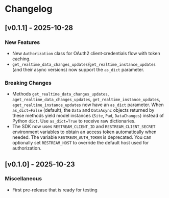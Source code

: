 # Changelog

## [v0.1.1] - 2025-10-28

### New Features

- New `Authorization` class for OAuth2 client‑credentials flow with token caching.
- `get_realtime_data_changes_updates`/`get_realtime_instance_updates` (and their async versions) now support the 
`as_dict` parameter.

### Breaking Changes

- Methods `get_realtime_data_changes_updates`, `aget_realtime_data_changes_updates`, `get_realtime_instance_updates`,
`aget_realtime_instance_updates` now have an `as_dict` parameter. When `as_dict=False` (default), the `Data` and 
`DataAsync` objects returned by these methods yield model instances (`Site`, `Pad`, `DataChanges`) instead of Python 
`dict`. Use `as_dict=True` to receive raw dictionaries.
- The SDK now uses `RESTREAM_CLIENT_ID` and `RESTREAM_CLIENT_SECRET` environment variables to obtain an access token 
automatically when needed. The variable `RESTREAM_AUTH_TOKEN` is deprecated. You can optionally set `RESTREAM_HOST` to 
override the default host used for authorization.

## [v0.1.0] - 2025-10-23

### Miscellaneous

- First pre-release that is ready for testing